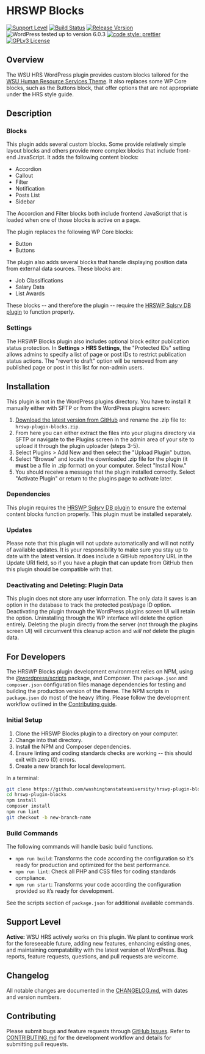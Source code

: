 # HRSWP Blocks

[![Support Level](https://img.shields.io/badge/support-active-green.svg)](#support-level) [![Build Status](https://github.com/washingtonstateuniversity/hrswp-plugin-blocks/actions/workflows/coding-standards.yml/badge.svg)](https://github.com/washingtonstateuniversity/hrswp-plugin-blocks/actions) [![Release Version](https://img.shields.io/github/v/release/washingtonstateuniversity/hrswp-plugin-blocks)](https://github.com/washingtonstateuniversity/hrswp-plugin-blocks/releases/latest) ![WordPress tested up to version 6.0.3](https://img.shields.io/badge/WordPress-v6.0.3%20tested-success.svg) [![code style: prettier](https://img.shields.io/badge/code_style-prettier-ff69b4.svg)](https://github.com/prettier/prettier) [![GPLv3 License](https://img.shields.io/github/license/washingtonstateuniversity/hrswp-plugin-blocks)](https://github.com/washingtonstateuniversity/hrswp-plugin-blocks/blob/develop/LICENSE.md)

## Overview

The WSU HRS WordPress plugin provides custom blocks tailored for the [WSU Human Resource Services Theme](https://github.com/washingtonstateuniversity/hrs.wsu.edu). It also replaces some WP Core blocks, such as the Buttons block, that offer options that are not appropriate under the HRS style guide.

## Description

### Blocks

This plugin adds several custom blocks. Some provide relatively simple layout blocks and others provide more complex blocks that include front-end JavaScript. It adds the following content blocks:

- Accordion
- Callout
- Filter
- Notification
- Posts List
- Sidebar

The Accordion and Filter blocks both include frontend JavaScript that is loaded when one of those blocks is active on a page.

The plugin replaces the following WP Core blocks:

- Button
- Buttons

The plugin also adds several blocks that handle displaying position data from external data sources. These blocks are:

- Job Classifications
- Salary Data
- List Awards

These blocks -- and therefore the plugin -- require the [HRSWP Sqlsrv DB plugin](https://github.com/washingtonstateuniversity/hrswp-plugin-sqlsrv-db) to function properly.

### Settings

The HRSWP Blocks plugin also includes optional block editor publication status protection. In **Settings > HRS Settings**, the "Protected IDs" setting allows admins to specify a list of page or post IDs to restrict publication status actions. The "revert to draft" option will be removed from any published page or post in this list for non-admin users.

## Installation

This plugin is not in the WordPress plugins directory. You have to install it manually either with SFTP or from the WordPress plugins screen:

1. [Download the latest version from GitHub](https://github.com/washingtonstateuniversity/hrswp-plugin-blocks/archive/stable.zip) and rename the .zip file to: `hrswp-plugin-blocks.zip`.
2. From here you can either extract the files into your plugins directory via SFTP or navigate to the Plugins screen in the admin area of your site to upload it through the plugin uploader (steps 3-5).
3. Select Plugins > Add New and then select the "Upload Plugin" button.
4. Select "Browse" and locate the downloaded .zip file for the plugin (it **must** be a file in .zip format) on your computer. Select "Install Now."
5. You should receive a message that the plugin installed correctly. Select "Activate Plugin" or return to the plugins page to activate later.

### Dependencies

This plugin requires the [HRSWP Sqlsrv DB plugin](https://github.com/washingtonstateuniversity/hrswp-plugin-sqlsrv-db) to ensure the external content blocks function properly. This plugin must be installed separately.

### Updates

Please note that this plugin will not update automatically and will not notify of available updates. It is your responsibility to make sure you stay up to date with the latest version. It does include a GitHub repository URL in the Update URI field, so if you have a plugin that can update from GitHub then this plugin should be compatible with that.

### Deactivating and Deleting: Plugin Data

This plugin does not store any user information. The only data it saves is an option in the database to track the protected post/page ID option. Deactivating the plugin through the WordPress plugins screen UI will retain the option. Uninstalling through the WP interface will delete the option entirely. Deleting the plugin directly from the server (not through the plugins screen UI) will circumvent this cleanup action and *will not* delete the plugin data.

## For Developers

The HRSWP Blocks plugin development environment relies on NPM, using the [@wordpress/scripts](https://developer.wordpress.org/block-editor/reference-guides/packages/packages-scripts/) package, and Composer. The `package.json` and `composer.json` configuration files manage dependencies for testing and building the production version of the theme. The NPM scripts in `package.json` do most of the heavy lifting. Please follow the development workflow outlined in the [Contributing guide](https://github.com/washingtonstateuniversity/hrswp-plugin-blocks/blob/develop/CONTRIBUTING.md).

### Initial Setup

1. Clone the HRSWP Blocks plugin to a directory on your computer.
2. Change into that directory.
3. Install the NPM and Composer dependencies.
4. Ensure linting and coding standards checks are working -- this should exit with zero (0) errors.
5. Create a new branch for local development.

In a terminal:

~~~bash
git clone https://github.com/washingtonstateuniversity/hrswp-plugin-blocks.git hrswp-plugin-blocks
cd hrswp-plugin-blocks
npm install
composer install
npm run lint
git checkout -b new-branch-name
~~~

### Build Commands

The following commands will handle basic build functions.

- `npm run build`: Transforms the code according the configuration so it’s ready for production and optimized for the best performance.
- `npm run lint`: Check all PHP and CSS files for coding standards compliance.
- `npm run start`: Transforms your code according the configuration provided so it’s ready for development.

See the scripts section of `package.json` for additional available commands.

## Support Level

**Active:** WSU HRS actively works on this plugin. We plant to continue work for the foreseeable future, adding new features, enhancing existing ones, and maintaining compatability with the latest version of WordPress. Bug reports, feature requests, questions, and pull requests are welcome.

## Changelog

All notable changes are documented in the [CHANGELOG.md](https://github.com/washingtonstateuniversity/hrswp-plugin-blocks/blob/develop/CHANGELOG.md), with dates and version numbers.

## Contributing

Please submit bugs and feature requests through [GitHub Issues](https://github.com/washingtonstateuniversity/hrswp-plugin-blocks/issues). Refer to [CONTRIBUTING.md](https://github.com/washingtonstateuniversity/hrswp-plugin-blocks/blob/develop/CONTRIBUTING.md) for the development workflow and details for submitting pull requests.
